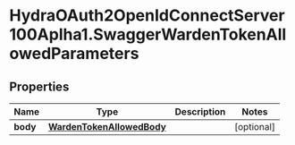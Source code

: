 # HydraOAuth2OpenIdConnectServer100Aplha1.SwaggerWardenTokenAllowedParameters

## Properties
Name | Type | Description | Notes
------------ | ------------- | ------------- | -------------
**body** | [**WardenTokenAllowedBody**](WardenTokenAllowedBody.md) |  | [optional] 


